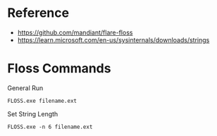 # Reference
- https://github.com/mandiant/flare-floss
- https://learn.microsoft.com/en-us/sysinternals/downloads/strings

# Floss Commands
General Run 
```
FLOSS.exe filename.ext
```

Set String Length
```
FLOSS.exe -n 6 filename.ext
```
